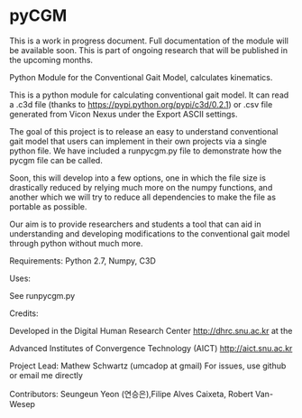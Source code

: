 # pyCGM

This is a work in progress document.  Full documentation of the module will be available soon.  This is part of ongoing research that will be published in the upcoming months.

Python Module for the Conventional Gait Model, calculates kinematics.

This is a python module for calculating conventional gait model.  It can read a .c3d file (thanks to https://pypi.python.org/pypi/c3d/0.2.1)  or .csv file generated from Vicon Nexus under the Export ASCII settings.

The goal of this project is to release an easy to understand conventional gait model that users can implement in their own projects via a single python file.  We have included a runpycgm.py file to demonstrate how the pycgm file can be called. 

Soon, this will develop into a few options, one in which the file size is drastically reduced by relying much more on the numpy functions, and another which we will try to reduce all dependencies to make the file as portable as possible.

Our aim is to provide researchers and students a tool that can aid in understanding and developing modifications to the conventional gait model through python without much more. 

Requirements:
Python 2.7, Numpy, C3D


Uses:

See runpycgm.py

Credits:

Developed in the Digital Human Research Center http://dhrc.snu.ac.kr at the 

Advanced Institutes of Convergence Technology (AICT) http://aict.snu.ac.kr

Project Lead: Mathew Schwartz (umcadop at gmail) For issues, use github or email me directly

Contributors: Seungeun Yeon (연승은),Filipe Alves Caixeta, Robert Van-Wesep
